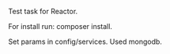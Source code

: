 Test task for Reactor.

For install run: 
composer install.

Set params in config/services.
Used mongodb.
